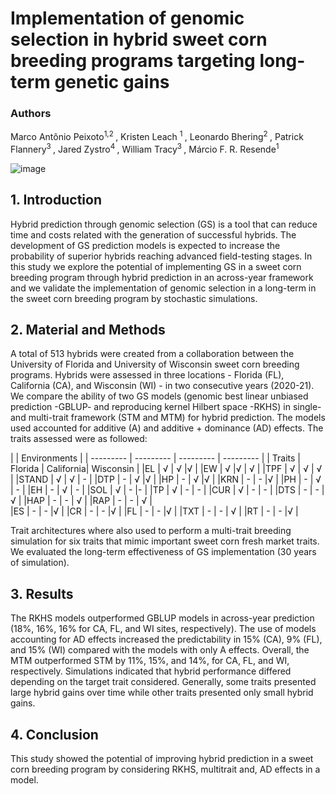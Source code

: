 # Implementation of genomic selection in hybrid sweet corn breeding programs targeting long-term genetic gains

### Authors
Marco Antônio Peixoto<sup>1,2 </sup>, Kristen Leach <sup>1 </sup>, Leonardo Bhering<sup>2 </sup>, Patrick Flannery<sup>3 </sup>, Jared Zystro<sup>4 </sup>, William Tracy<sup>3 </sup>, Márcio F. R. Resende<sup>1 </sup>


![image](https://user-images.githubusercontent.com/59318360/177633208-152de0c7-6e41-4b83-b1f9-d4292ff0d7a9.png)

## 1. Introduction

Hybrid prediction through genomic selection (GS) is a tool that can reduce time and costs related with the generation of successful hybrids. The development of GS prediction models is expected to increase the probability of superior hybrids reaching advanced field-testing stages. In this study we explore the potential of implementing GS in a sweet corn breeding program through hybrid prediction in an across-year framework and we validate the implementation of genomic selection in a long-term in the sweet corn breeding program by stochastic simulations.

## 2. Material and Methods

A total of 513 hybrids were created from a collaboration between the University of Florida and University of Wisconsin sweet corn breeding programs. Hybrids were assessed in three locations - Florida (FL), California (CA), and Wisconsin (WI) - in two consecutive years (2020-21). We compare the ability of two GS models (genomic best linear unbiased prediction -GBLUP- and reproducing kernel Hilbert space -RKHS) in single- and multi-trait framework (STM and MTM) for hybrid prediction. The models used accounted for additive (A) and additive + dominance (AD) effects. The traits assessed were as followed:

|           | Environments                      |
| --------- | --------- | --------- | --------- | 
| Traits    |	Florida	  | California|	Wisconsin |
|EL         |	√         |	√	        |√          |
|EW         |	√	        |√          |	√         |
|TPF        |	√         |	√         |	√         |
|STAND      |	√         |	√	        | -         |
|DTP        |	 -        |	√	        |√          |
|HP	        | -         |	√	        |√          |
|KRN        |	 -        |	 -        |√          | 
|PH	        | -         |	√	        | -         |
|EH         |	 -        |	√	        | -         |
|SOL        |	√	        | -	        |-          |
|TP         |	√	        | -	        | -         |
|CUR        |	√	        | -	        | -         |
|DTS        |	 -        |	 -        |	√         |
|HAP        |	 -        | -         |	√         |
|RAP        |	 -        | -         |	√         |  
|ES         |	 -        |	 -        |√          |
|CR	        | -	        | -	        |√          |
|FL         |	 -        |	 -        |√          |
|TXT        |	 -        | -         |	√         |
|RT         |	 -        | -	        |√          |


Trait architectures where also used to perform a multi-trait breeding simulation for six traits that mimic important sweet corn fresh market traits. We evaluated the long-term effectiveness of GS implementation (30 years of simulation). 

## 3. Results

The RKHS models outperformed GBLUP models in across-year prediction (18%, 16%, 16% for CA, FL, and WI sites, respectively). The use of models accounting for AD effects increased the predictability in 15% (CA), 9% (FL), and 15% (WI) compared with the models with only A effects. Overall, the MTM outperformed STM by 11%, 15%, and 14%, for CA, FL, and WI, respectively. Simulations indicated that hybrid performance differed depending on the target trait considered. Generally, some traits presented large hybrid gains over time while other traits presented only small hybrid gains. 


## 4. Conclusion

This study showed the potential of improving hybrid prediction in a sweet corn breeding program by considering RKHS, multitrait and, AD effects in a model. 


